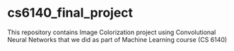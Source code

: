 # cs6140_final_project
This repository contains Image Colorization project using Convolutional Neural Networks that we did as part of Machine Learning course (CS 6140)
